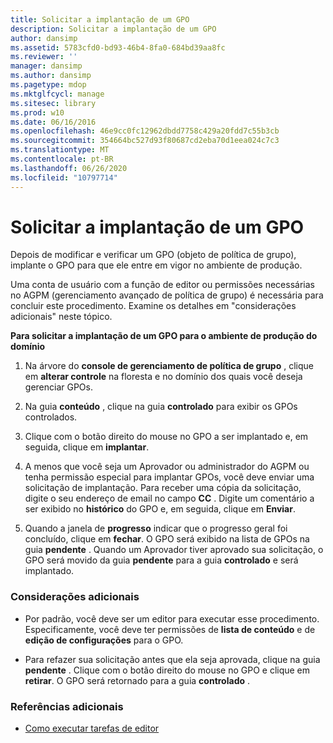 ```yaml
---
title: Solicitar a implantação de um GPO
description: Solicitar a implantação de um GPO
author: dansimp
ms.assetid: 5783cfd0-bd93-46b4-8fa0-684bd39aa8fc
ms.reviewer: ''
manager: dansimp
ms.author: dansimp
ms.pagetype: mdop
ms.mktglfcycl: manage
ms.sitesec: library
ms.prod: w10
ms.date: 06/16/2016
ms.openlocfilehash: 46e9cc0fc12962dbdd7758c429a20fdd7c55b3cb
ms.sourcegitcommit: 354664bc527d93f80687cd2eba70d1eea024c7c3
ms.translationtype: MT
ms.contentlocale: pt-BR
ms.lasthandoff: 06/26/2020
ms.locfileid: "10797714"
---
```

# Solicitar a implantação de um GPO


Depois de modificar e verificar um GPO (objeto de política de grupo), implante o GPO para que ele entre em vigor no ambiente de produção.

Uma conta de usuário com a função de editor ou permissões necessárias no AGPM (gerenciamento avançado de política de grupo) é necessária para concluir este procedimento. Examine os detalhes em "considerações adicionais" neste tópico.

**Para solicitar a implantação de um GPO para o ambiente de produção do domínio**

1.  Na árvore do **console de gerenciamento de política de grupo** , clique em **alterar controle** na floresta e no domínio dos quais você deseja gerenciar GPOs.

2.  Na guia **conteúdo** , clique na guia **controlado** para exibir os GPOs controlados.

3.  Clique com o botão direito do mouse no GPO a ser implantado e, em seguida, clique em **implantar**.

4.  A menos que você seja um Aprovador ou administrador do AGPM ou tenha permissão especial para implantar GPOs, você deve enviar uma solicitação de implantação. Para receber uma cópia da solicitação, digite o seu endereço de email no campo **CC** . Digite um comentário a ser exibido no **histórico** do GPO e, em seguida, clique em **Enviar**.

5.  Quando a janela de **progresso** indicar que o progresso geral foi concluído, clique em **fechar**. O GPO será exibido na lista de GPOs na guia **pendente** . Quando um Aprovador tiver aprovado sua solicitação, o GPO será movido da guia **pendente** para a guia **controlado** e será implantado.

### Considerações adicionais

-   Por padrão, você deve ser um editor para executar esse procedimento. Especificamente, você deve ter permissões de **lista de conteúdo** e de **edição de configurações** para o GPO.

-   Para refazer sua solicitação antes que ela seja aprovada, clique na guia **pendente** . Clique com o botão direito do mouse no GPO e clique em **retirar**. O GPO será retornado para a guia **controlado** .

### Referências adicionais

-   [Como executar tarefas de editor](performing-editor-tasks-agpm40.md)

 

 





